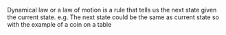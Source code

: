 Dynamical law or a law of motion is a rule that tells us the next state given the current state. e.g. The next state could be the same as current state so with the example of  a coin on a table 